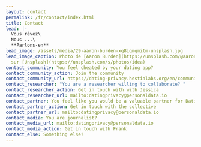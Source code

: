 ```yaml
---
layout: contact
permalink: /fr/contact/index.html
title: Contact
lead: |-
  Vous rêvez\
  Nous ...\
  **Parlons-en**
lead_image: /assets/media/29-aaron-burden-xg8iqmqmitm-unsplash.jpg
lead_image_caption: Photo de [Aaron Burden](https://unsplash.com/@aaronburden)
  sur [Unsplash](https://unsplash.com/s/photos/idea)
contact_community: You feel cheated by your dating app?
contact_community_action: Join the community
contact_community_url: https://dating-privacy.hestialabs.org/en/community/
contact_researcher: "You are a researcher willing to collaborate? "
contact_researcher_action: Get in touch with with Jessica
contact_researcher_url: mailto:datingprivacy@personaldata.io
contact_partner: You feel like you would be a valuable partner for Dating Privacy?
contact_partner_action: Get in touch with the collective
contact_partner_url: mailto:datingprivacy@personaldata.io
contact_media: You are journalist?
contact_media_url: mailto:datingprivacy@personaldata.io
contact_media_action: Get in touch with Frank
contact_else: Something else?
---
```

